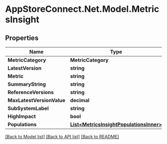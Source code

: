# AppStoreConnect.Net.Model.MetricsInsight

## Properties

Name | Type | Description | Notes
------------ | ------------- | ------------- | -------------
**MetricCategory** | **MetricCategory** |  | [optional] 
**LatestVersion** | **string** |  | [optional] 
**Metric** | **string** |  | [optional] 
**SummaryString** | **string** |  | [optional] 
**ReferenceVersions** | **string** |  | [optional] 
**MaxLatestVersionValue** | **decimal** |  | [optional] 
**SubSystemLabel** | **string** |  | [optional] 
**HighImpact** | **bool** |  | [optional] 
**Populations** | [**List&lt;MetricsInsightPopulationsInner&gt;**](MetricsInsightPopulationsInner.md) |  | [optional] 

[[Back to Model list]](../README.md#documentation-for-models) [[Back to API list]](../README.md#documentation-for-api-endpoints) [[Back to README]](../README.md)

